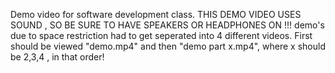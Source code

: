 Demo video for software development class.
THIS DEMO VIDEO USES SOUND , SO BE SURE TO HAVE SPEAKERS OR HEADPHONES ON !!!
demo's due to space restriction had to get seperated into 4 different videos.
First should be viewed "demo.mp4" and then "demo part x.mp4", where x should be 2,3,4 , in that order!
